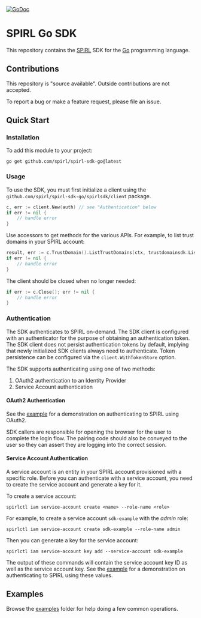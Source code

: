 [![GoDoc](https://pkg.dev.org/github.com/spirl/spirl-sdk-go?status.svg)](https://pkg.dev.org/github.com/spirl/spirl-sdk-go)

# SPIRL Go SDK

This repository contains the [SPIRL](spirl.com) SDK for the [Go](golang.org)
programming language.

## Contributions

This repository is "source available". Outside contributions are not accepted.

To report a bug or make a feature request, please file an issue.

## Quick Start

### Installation

To add this module to your project:

```shell
go get github.com/spirl/spirl-sdk-go@latest
```

### Usage

To use the SDK, you must first initialize a client using the `github.com/spirl/spirl-sdk-go/spirlsdk/client` package.

```go
c, err := client.New(auth) // see "Authentication" below
if err != nil {
    // handle error
}
```

Use accessors to get methods for the various APIs. For example, to list trust
domains in your SPIRL account:

```go
result, err := c.TrustDomain().ListTrustDomains(ctx, trustdomainsdk.ListTrustDomainsParams{})
if err != nil {
    // handle error
}
```

The client should be closed when no longer needed:

```go
if err := c.Close(); err != nil {
    // handle error
}
```
### Authentication

The SDK authenticates to SPIRL on-demand. The SDK client is configured with an
authenticator for the purpose of obtaining an authentication token. The SDK
client does not persist authentication tokens by default, implying that newly
initialized SDK clients always need to authenticate. Token persistence can
be configured via the `client.WithTokenStore` option.

The SDK supports authenticating using one of two methods:

1. OAuth2 authentication to an Identity Provider
2. Service Account authentication

#### OAuth2 Authentication

See the [example](./examples/auth-with-oauth2) for a demonstration on
authenticating to SPIRL using OAuth2.

SDK callers are responsible for opening the browser for the user to complete
the login flow. The pairing code should also be conveyed to the user so they
can assert they are logging into the correct session.

#### Service Account Authentication

A service account is an entity in your SPIRL account provisioned with a
specific role. Before you can authenticate with a service account, you need to
create the service account and generate a key for it.

To create a service account:

```shell
spirlctl iam service-account create <name> --role-name <role>
```

For example, to create a service account `sdk-example` with the _admin_ role:

```shell
spirlctl iam service-account create sdk-example --role-name admin
```

Then you can generate a key for the service account:

```shell
spirlctl iam service-account key add --service-account sdk-example
```

The output of these commands will contain the service account key ID as well as
the service account key. See the
[example](./examples/auth-with-service-account) for a demonstration on
authenticating to SPIRL using these values.

## Examples

Browse the [examples](./examples) folder for help doing a few common
operations.
